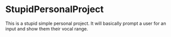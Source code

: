 # StupidPersonalProject
This is a stupid simple personal project. It will basically prompt a user for an input and show them their vocal range. 
